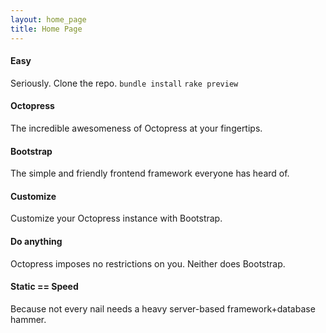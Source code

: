 ```yaml
---
layout: home_page
title: Home Page
---
```


<div class="col-lg-6">
<h4>Easy</h4>

<p>
  Seriously. Clone the repo.
  <code>bundle install</code>
  <code>rake preview</code>
</p>

<h4>Octopress</h4>

<p>The incredible awesomeness of Octopress at your fingertips.</p>

<h4>Bootstrap</h4>

<p>The simple and friendly frontend framework everyone has heard of.</p>

</div>
<div class="col-lg-6">

<h4>Customize</h4>

<p>Customize your Octopress instance with Bootstrap.</p>

<h4>Do anything</h4>

<p>Octopress imposes no restrictions on you. Neither does Bootstrap.</p>

<h4>Static == Speed</h4>

<p>Because not every nail needs a heavy server-based framework+database hammer.</p>

</div>

